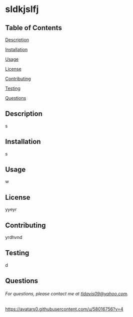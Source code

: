 # sldkjslfj

## Table of Contents
[Description](#description)

[Installation](#installation)

[Usage](#usage)

[License](#license)

[Contributing](#contributing)

[Testing](#testing)

[Questions](#questions)

## Description
s

## Installation
s

## Usage
w

## License
yyeyr

## Contributing
yrdhvnd

## Testing
d

## Questions
###### For questions, please contact me at tldavis09@yahoo.com.

https://avatars0.githubusercontent.com/u/58016756?v=4